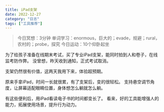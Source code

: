 ```yaml
---
title: iPad支架
date: 2022-12-27
category: "日志"
tags: ["工具推荐"]
---
```

> 今日冥想：3分钟
> 单词学习：enormous，巨大的；evade，规避；rural，农村的；probe，探究
> 今日运动：10个仰卧起坐

为了给孩子准备在线期末考试，买了专业iPad支架，能同时拍到人和卷子，在线监考防作弊。
没曾想，昨天收到通知，正式考试取消。

支架仍然很有价值，这两天我用下来，体验超预期。

原来手拿iPad，时间一长就很累，有了支架后，变的很轻松。
支持悬空调节角度，让屏幕适配眼睛位置，身体想怎么躺就怎么躺。

有这些便利后，用iPad看读电子书的时间都变长了。
看来，好的工具能增强人的能力，拓展使用场景，提升行为动力。